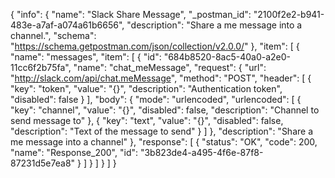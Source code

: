 {
  "info": {
    "name": "Slack Share Message",
    "_postman_id": "2100f2e2-b941-483e-a7af-a074a61b6656",
    "description": "Share a me message into a channel.",
    "schema": "https://schema.getpostman.com/json/collection/v2.0.0/"
  },
  "item": [
    {
      "name": "messages",
      "item": [
        {
          "id": "684b8520-8ac5-40a0-a2e0-11cc6f2b75fa",
          "name": "chat_meMessage",
          "request": {
            "url": "http://slack.com/api/chat.meMessage",
            "method": "POST",
            "header": [
              {
                "key": "token",
                "value": "{}",
                "description": "Authentication token",
                "disabled": false
              }
            ],
            "body": {
              "mode": "urlencoded",
              "urlencoded": [
                {
                  "key": "channel",
                  "value": "{}",
                  "disabled": false,
                  "description": "Channel to send message to"
                },
                {
                  "key": "text",
                  "value": "{}",
                  "disabled": false,
                  "description": "Text of the message to send"
                }
              ]
            },
            "description": "Share a me message into a channel"
          },
          "response": [
            {
              "status": "OK",
              "code": 200,
              "name": "Response_200",
              "id": "3b823de4-a495-4f6e-87f8-87231d5e7ea8"
            }
          ]
        }
      ]
    }
  ]
}